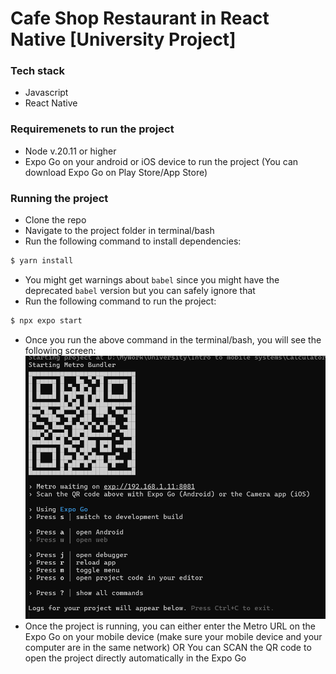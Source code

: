 # Cafe Shop Restaurant  in React Native [University Project]


### Tech stack
- Javascript
- React Native

### Requiremenets to run the project

- Node v.20.11 or higher
- Expo Go on your android or iOS device to run the project (You can download Expo Go on Play Store/App Store)


### Running the project
- Clone the repo
- Navigate to the project folder in terminal/bash
- Run the following command to install dependencies:
```bash
$ yarn install
```
- You might get warnings about `babel` since you might have the deprecated `babel` version but you can safely ignore that
- Run the following command to run the project:
```bash
$ npx expo start
```
- Once you run the above command in the terminal/bash, you will see the following screen:
![alt text](image.png)
- Once the project is running, you can either enter the Metro URL on the Expo Go on your mobile device (make sure your mobile device and your computer are in the same network) OR You can SCAN the QR code to open the project directly automatically in the Expo Go
